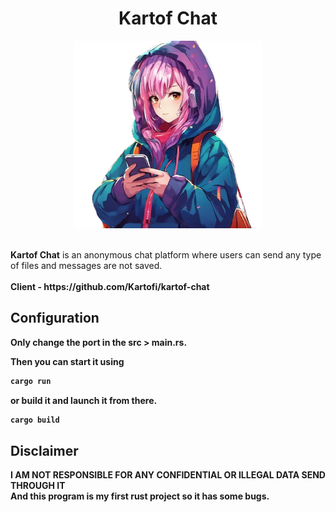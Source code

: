 <center><b><h1>Kartof Chat</h1></b></center>

<p align="center"><img width="300px" src="./imgs/icon.png"></p>
<br>
<b>Kartof Chat</b> is an anonymous chat platform where users can send any type of files and messages are not saved.
<br><br>
<b>Client - https://github.com/Kartofi/kartof-chat

## Configuration

Only change the port in the src > main.rs.

Then you can start it using

```bash
cargo run
```

or build it and launch it from there.

```bash
cargo build
```

## Disclaimer

<b>
I AM NOT RESPONSIBLE FOR ANY CONFIDENTIAL OR ILLEGAL DATA SEND THROUGH IT</b>
<br>
And this program is my first rust project so it has some bugs.
